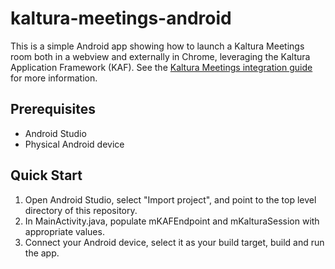 # kaltura-meetings-android

This is a simple Android app showing how to launch a Kaltura Meetings room both in a webview and externally in Chrome, leveraging the Kaltura Application Framework (KAF). See the [Kaltura Meetings integration guide](https://pitch.kaltura-pitch.com/message/5477b884c5447a4bbd0633efb1556345cf459f9915c38c6186ae4235fa12) for more information.

## Prerequisites

- Android Studio
- Physical Android device

## Quick Start

1. Open Android Studio, select "Import project", and point to the top level directory of this repository.
2. In MainActivity.java, populate mKAFEndpoint and mKalturaSession with appropriate values.
3. Connect your Android device, select it as your build target, build and run the app.
